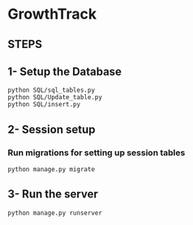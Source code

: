 # GrowthTrack

## STEPS

## 1- Setup the Database
```
python SQL/sql_tables.py
python SQL/Update_table.py
python SQL/insert.py
```
## 2- Session setup
### Run migrations for setting up session tables
```
python manage.py migrate
```

## 3- Run the server
```
python manage.py runserver
```
